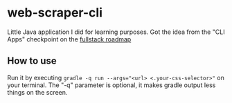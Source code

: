 # web-scraper-cli

Little Java application I did for learning purposes. Got the idea from the "CLI
Apps" checkpoint on the [fullstack roadmap](https://roadmap.sh/full-stack)

## How to use

Run it by executing `gradle -q run --args="<url> <.your-css-selector>"` on your
terminal. The "-q" parameter is optional, it makes gradle output less things on
the screen.
